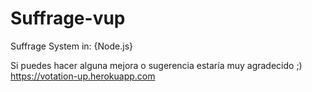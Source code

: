# Suffrage-vup
Suffrage System in: {Node.js}
   
   Si puedes hacer alguna mejora o sugerencia estaría muy agradecido ;) <https://votation-up.herokuapp.com>
